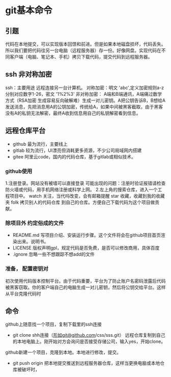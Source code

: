 git基本命令
===
## 引题
代码在本地提交，可以实现版本回馈和前进。但是如果本地磁盘损坏，代码丢失。所以我们要把代码往另一台电脑（远程服务器）存一份。好像网盘。实现代码在不同客户端（电脑、笔记本、手机）拷贝下载代码，提交代码到远程服务器。

## ssh 非对称加密
ssh：主要用途 远程连接另一台计算机。
对称加密：明文 'abc',定义加密规则a-z分别对应数字1-26，密文 '1%2%3'
非对称加密：
A端和B端通讯，A端痛过数学方式（RSA加密 生成容易反向破解难）生成一对儿密钥。A把公钥告诉B，B想给A发送消息，先把消息用A的公钥加密，传统给A，如果中间被黑客截取，由于黑客没有A的私钥无法解密，最终A收到信息用自己的私钥解密看到信息。

## 远程仓库平台
- github 最为流行，主要线上
- gitlab 较为流行，UI漂亮但消耗更多资源，不少公司局域网内搭建
- gitee  阿里云code，国内的代码仓库，基于gitlab或相似技术。

### github使用
1.注册登录。网站没有被墙可以直接登录
可能出现的问题：注册时验证报错请检查防火墙或代码，用手机网络注册或科学上网。
2.左上角的搜索仓库，进入一个工程项目中。
watch 关注，当代吗改变，会有邮箱提醒
star  收藏，收藏到我的收藏夹
folk  拷贝别人的代码仓库 到自己的仓库。方便自己下载代码为这个项目做贡献。

### 除项目外 约定俗成的文件
- README.md  写项目介绍、安装运行步骤。这个文件将会在github项目首页渲染出来。说明书。
- LICENSE    版权声明gpl，规定代码是否免费，是否可以修改商用，具体百度
- .ignore    忽略一些不想跟踪不想add的文件

### 准备， 配置密钥对
初次使用代码版本控制平台。由于代码重要，平台为了防止账户名密码泄露后代码被黑客窃取。你的客户端自己的电脑生成一对儿密钥，然后将公钥交给平台。这样从平台克隆代码时

## 命令
github上随意找一个项目，复制下载里的ssh连接
- git clone shh连接（形如git@github.com/css/sss.git） 远程仓库复制到自己的本地电脑上。刚开始对方会询问是否接受存储公司，输入yes，开始clone。

github新建一个项目，克隆到本地。本地进行修改，提交。
- git push origin 把本地提交推送到远程服务器仓库，这样当更换电脑或本地仓库被破坏时，
